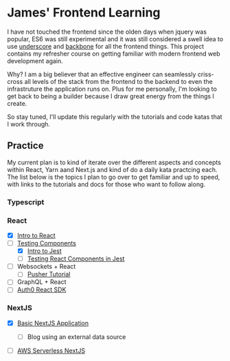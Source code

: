 # James' Frontend Learning
I have not touched the frontend since the olden days when jquery was popular, 
ES6 was still experimental and it was still considered a swell idea to use
[underscore](http://underscorejs.org/) and [backbone](https://backbonejs.org/) 
for all the frontend things. This project contains my refresher
course on getting familiar with modern frontend web development again. 

Why? I am a big believer that an effective engineer can seamlessly criss-cross
all levels of the stack from the frontend to the backend to even the infrastruture
the application runs on. Plus for me personally, I'm looking to get back to being 
a builder because I draw great energy from the things I create.

So stay tuned, I'll update this regularly with the tutorials and code katas that I work through. 


## Practice
My current plan is to kind of iterate over the different aspects and concepts 
within React, Yarn aand Next.js and kind of do a daily kata practcing each. The
list below is the topics I plan to go over to get familiar and up to speed, with
links to the tutorials and docs for those who want to follow along.


### Typescript

### React
* [x] [Intro to React](tutorial-1/README.md)
* [ ] [Testing Components](https://reactjs.org/docs/testing.html)
  * [x] [Intro to Jest](testing/README.md)
  * [ ] [Testing React Components in Jest](https://jestjs.io/docs/en/tutorial-react)
* [ ] Websockets + React
  * [ ] [Pusher Tutorial](https://pusher.com/tutorials/react-websockets) 
* [ ] GraphQL + React
* [ ] [Auth0 React SDK](https://auth0.com/docs/libraries/auth0-react)

### NextJS
* [x] [Basic NextJS Application](nextjs-tutorial/nextjs-blog/README.md)
  * [ ] Blog using an external data source
* [ ] [AWS Serverless NextJS](https://www.serverless.com/blog/serverless-nextjs)

